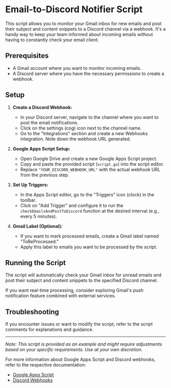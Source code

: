 # Email-to-Discord Notifier Script

This script allows you to monitor your Gmail inbox for new emails and post their subject and content snippets to a Discord channel via a webhook. It's a handy way to keep your team informed about incoming emails without having to constantly check your email client.

## Prerequisites

- A Gmail account where you want to monitor incoming emails.
- A Discord server where you have the necessary permissions to create a webhook.

## Setup

1. **Create a Discord Webhook:**
   - In your Discord server, navigate to the channel where you want to post the email notifications.
   - Click on the settings (cog) icon next to the channel name.
   - Go to the "Integrations" section and create a new Webhooks integration. Note down the webhook URL generated.

2. **Google Apps Script Setup:**
   - Open Google Drive and create a new Google Apps Script project.
   - Copy and paste the provided script (`script.gs`) into the script editor.
   - Replace `"YOUR_DISCORD_WEBHOOK_URL"` with the actual webhook URL from the previous step.

3. **Set Up Triggers:**
   - In the Apps Script editor, go to the "Triggers" icon (clock) in the toolbar.
   - Click on "Add Trigger" and configure it to run the `checkEmailsAndPostToDiscord` function at the desired interval (e.g., every 5 minutes).

4. **Gmail Label (Optional):**
   - If you want to mark processed emails, create a Gmail label named "ToBeProcessed."
   - Apply this label to emails you want to be processed by the script.

## Running the Script

The script will automatically check your Gmail inbox for unread emails and post their subject and content snippets to the specified Discord channel.

If you want real-time processing, consider exploring Gmail's push notification feature combined with external services.

## Troubleshooting

If you encounter issues or want to modify the script, refer to the script comments for explanations and guidance.

---

*Note: This script is provided as an example and might require adjustments based on your specific requirements. Use at your own discretion.*

For more information about Google Apps Script and Discord webhooks, refer to the respective documentation:

- [Google Apps Script](https://developers.google.com/apps-script)
- [Discord Webhooks](https://discord.com/developers/docs/resources/webhook)
